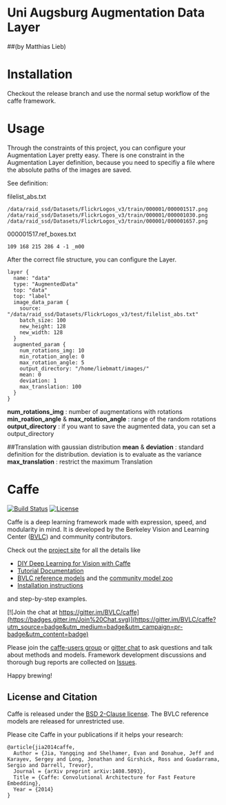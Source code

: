 # Uni Augsburg Augmentation Data Layer
##(by Matthias Lieb)

# Installation
Checkout the release branch and use the normal setup workflow of the caffe framework.

# Usage
Through the constraints of this project, you can configure your Augmentation Layer pretty easy. 
There is one constraint in the Augmentation Layer definition, because you need to specifiy a file
where the absolute paths of the images are saved. 

See definition:

filelist_abs.txt
```
/data/raid_ssd/Datasets/FlickrLogos_v3/train/000001/000001517.png
/data/raid_ssd/Datasets/FlickrLogos_v3/train/000001/000001030.png
/data/raid_ssd/Datasets/FlickrLogos_v3/train/000001/000001657.png
```

000001517.ref_boxes.txt
```
109 168 215 286 4 -1 _m00
```

After the correct file structure, you can configure the Layer. 

```
layer {
  name: "data"
  type: "AugmentedData"
  top: "data"
  top: "label"
  image_data_param {
    source: "/data/raid_ssd/Datasets/FlickrLogos_v3/test/filelist_abs.txt"
    batch_size: 100
    new_height: 128
    new_width: 128
  }
  augmented_param {
    num_rotations_img: 10
    min_rotation_angle: 0
    max_rotation_angle: 5
    output_directory: "/home/liebmatt/images/"
    mean: 0
    deviation: 1
    max_translation: 100
  }
}
````


__num_rotations_img__ : number of augmentations with rotations
__min_roation_angle__ & __max_rotation_angle__ : range of the random rotations
__output_directory__ : if you want to save the augmented data, you can set a output_directory

##Translation with gaussian distribution
__mean__ & __deviation__ : standard definition for the distribution. deviation is to evaluate as the variance
__max_translation__ : restrict the maximum Translation





# Caffe

[![Build Status](https://travis-ci.org/BVLC/caffe.svg?branch=master)](https://travis-ci.org/BVLC/caffe)
[![License](https://img.shields.io/badge/license-BSD-blue.svg)](LICENSE)

Caffe is a deep learning framework made with expression, speed, and modularity in mind.
It is developed by the Berkeley Vision and Learning Center ([BVLC](http://bvlc.eecs.berkeley.edu)) and community contributors.

Check out the [project site](http://caffe.berkeleyvision.org) for all the details like

- [DIY Deep Learning for Vision with Caffe](https://docs.google.com/presentation/d/1UeKXVgRvvxg9OUdh_UiC5G71UMscNPlvArsWER41PsU/edit#slide=id.p)
- [Tutorial Documentation](http://caffe.berkeleyvision.org/tutorial/)
- [BVLC reference models](http://caffe.berkeleyvision.org/model_zoo.html) and the [community model zoo](https://github.com/BVLC/caffe/wiki/Model-Zoo)
- [Installation instructions](http://caffe.berkeleyvision.org/installation.html)

and step-by-step examples.

[![Join the chat at https://gitter.im/BVLC/caffe](https://badges.gitter.im/Join%20Chat.svg)](https://gitter.im/BVLC/caffe?utm_source=badge&utm_medium=badge&utm_campaign=pr-badge&utm_content=badge)

Please join the [caffe-users group](https://groups.google.com/forum/#!forum/caffe-users) or [gitter chat](https://gitter.im/BVLC/caffe) to ask questions and talk about methods and models.
Framework development discussions and thorough bug reports are collected on [Issues](https://github.com/BVLC/caffe/issues).

Happy brewing!

## License and Citation

Caffe is released under the [BSD 2-Clause license](https://github.com/BVLC/caffe/blob/master/LICENSE).
The BVLC reference models are released for unrestricted use.

Please cite Caffe in your publications if it helps your research:

    @article{jia2014caffe,
      Author = {Jia, Yangqing and Shelhamer, Evan and Donahue, Jeff and Karayev, Sergey and Long, Jonathan and Girshick, Ross and Guadarrama, Sergio and Darrell, Trevor},
      Journal = {arXiv preprint arXiv:1408.5093},
      Title = {Caffe: Convolutional Architecture for Fast Feature Embedding},
      Year = {2014}
    }
